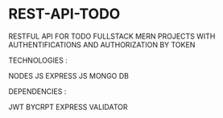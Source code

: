 # REST-API-TODO

RESTFUL API FOR TODO FULLSTACK MERN PROJECTS WITH AUTHENTIFICATIONS AND AUTHORIZATION BY TOKEN

TECHNOLOGIES :

NODES JS
EXPRESS JS
MONGO DB

DEPENDENCIES :

JWT
BYCRPT
EXPRESS VALIDATOR

